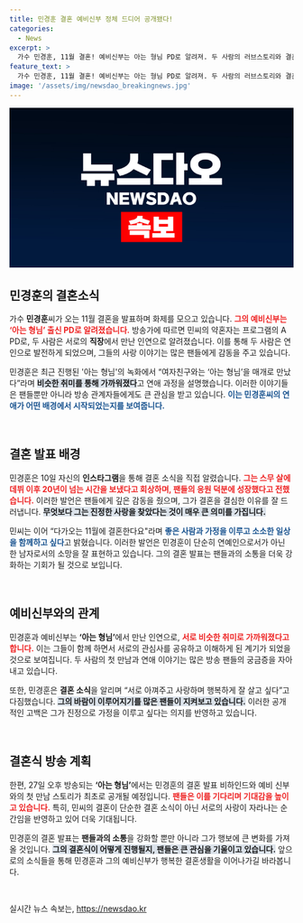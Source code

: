 ```yaml
---
title: 민경훈 결혼 예비신부 정체 드디어 공개됐다!
categories:
  - News
excerpt: >
  가수 민경훈, 11월 결혼! 예비신부는 아는 형님 PD로 알려져. 두 사람의 러브스토리와 결혼 소식이 방송 최초로 공개된다. 팬들의 축복을 받고 싶다는 민경훈의 진솔한 마음도 함께 전해진다.
feature_text: >
  가수 민경훈, 11월 결혼! 예비신부는 아는 형님 PD로 알려져. 두 사람의 러브스토리와 결혼 소식이 방송 최초로 공개된다. 팬들의 축복을 받고 싶다는 민경훈의 진솔한 마음도 함께 전해진다.
image: '/assets/img/newsdao_breakingnews.jpg'
---
```


<p><img src="/assets/img/newsdao_breakingnews.jpg" alt="ontimetimes 속보" /></p>

<h2 data-ke-size="size26">민경훈의 결혼소식</h2>

<p data-ke-size="size16">가수 <b>민경훈</b>씨가 오는 11월 결혼을 발표하며 화제를 모으고 있습니다. <b><span style="color: #ee2323;">그의 예비신부는 ‘아는 형님’ 출신 PD로 알려졌습니다.</span></b> 방송가에 따르면 민씨의 약혼자는 프로그램의 A PD로, 두 사람은 서로의 <b>직장</b>에서 만난 인연으로 알려졌습니다. 이를 통해 두 사람은 연인으로 발전하게 되었으며, 그들의 사랑 이야기는 많은 팬들에게 감동을 주고 있습니다.</p>

<p data-ke-size="size16">민경훈은 최근 진행된 '아는 형님'의 녹화에서 “여자친구와는 ‘아는 형님’을 매개로 만났다”라며 <b><span style="background-color: #21538527;">비슷한 취미를 통해 가까워졌다</span></b>고 연애 과정을 설명했습니다. 이러한 이야기들은 팬들뿐만 아니라 방송 관계자들에게도 큰 관심을 받고 있습니다. <b><span style="color: #1a5490;">이는 민경훈씨의 연애가 어떤 배경에서 시작되었는지를 보여줍니다.</span></b></p>

<p data-ke-size="size16">&nbsp;</p>

<h2 data-ke-size="size26">결혼 발표 배경</h2>

<p data-ke-size="size16">민경훈은 10일 자신의 <b>인스타그램</b>을 통해 결혼 소식을 직접 알렸습니다. <b><span style="color: #ee2323;">그는 스무 살에 데뷔 이후 20년이 넘는 시간을 보냈다고 회상하며, 팬들의 응원 덕분에 성장했다고 전했습니다.</span></b> 이러한 발언은 팬들에게 깊은 감동을 줬으며, 그가 결혼을 결심한 이유를 잘 드러냅니다. <b><span style="background-color: #21538527;">무엇보다 그는 진정한 사랑을 찾았다는 것이 매우 큰 의미를 가집니다.</span></b></p>

<p data-ke-size="size16">민씨는 이어 “다가오는 11월에 결혼한다요"라며 <b><span style="color: #1a5490;">좋은 사람과 가정을 이루고 소소한 일상을 함께하고 싶다</span></b>고 밝혔습니다. 이러한 발언은 민경훈이 단순히 연예인으로서가 아닌 한 남자로서의 소망을 잘 표현하고 있습니다. 그의 결혼 발표는 팬들과의 소통을 더욱 강화하는 기회가 될 것으로 보입니다.</p>

<p data-ke-size="size16">&nbsp;</p>

<h2 data-ke-size="size26">예비신부와의 관계</h2>

<p data-ke-size="size16">민경훈과 예비신부는 <b>‘아는 형님’</b>에서 만난 인연으로, <b><span style="color: #ee2323;">서로 비슷한 취미로 가까워졌다고 합니다.</span></b> 이는 그들이 함께 하면서 서로의 관심사를 공유하고 이해하게 된 계기가 되었을 것으로 보여집니다. 두 사람의 첫 만남과 연애 이야기는 많은 방송 팬들의 궁금증을 자아내고 있습니다.</p>

<p data-ke-size="size16">또한, 민경훈은 <b>결혼 소식</b>을 알리며 “서로 아껴주고 사랑하며 행복하게 잘 살고 싶다”고 다짐했습니다. <b><span style="background-color: #21538527;">그의 바람이 이루어지기를 많은 팬들이 지켜보고 있습니다.</span></b> 이러한 공개적인 고백은 그가 진정으로 가정을 이루고 싶다는 의지를 반영하고 있습니다.</p>

<p data-ke-size="size16">&nbsp;</p>

<h2 data-ke-size="size26">결혼식 방송 계획</h2>

<p data-ke-size="size16">한편, 27일 오후 방송되는 <b>‘아는 형님’</b>에서는 민경훈의 결혼 발표 비하인드와 예비 신부와의 첫 만남 스토리가 최초로 공개될 예정입니다. <b><span style="color: #ee2323;">팬들은 이를 기다리며 기대감을 높이고 있습니다.</span></b> 특히, 민씨의 결혼이 단순한 결혼 소식이 아닌 서로의 사랑이 자라나는 순간임을 반영하고 있어 더욱 기대됩니다.</p>

<p data-ke-size="size16">민경훈의 결혼 발표는 <b>팬들과의 소통</b>을 강화할 뿐만 아니라 그가 행보에 큰 변화를 가져올 것입니다. <b><span style="background-color: #21538527;">그의 결혼식이 어떻게 진행될지, 팬들은 큰 관심을 기울이고 있습니다.</span></b> 앞으로의 소식들을 통해 민경훈과 그의 예비신부가 행복한 결혼생활을 이어나가길 바라봅니다.</p>

<p data-ke-size="size16">&nbsp;</p>
실시간 뉴스 속보는, <a href="https://newsdao.kr" rel="dofollow">https://newsdao.kr</a>



